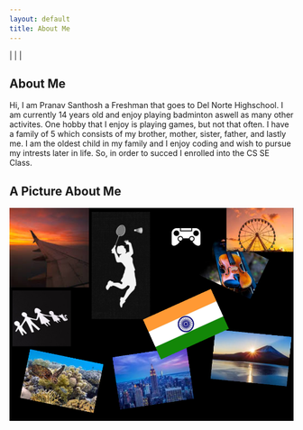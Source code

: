```yaml
---
layout: default
title: About Me
---
```



|
|
|

## About Me
Hi, I am Pranav Santhosh a Freshman that goes to Del Norte Highschool. I am currently 14 years old and enjoy playing badminton aswell as many other activites. One hobby that I enjoy is playing games, but not that often. I have a family of 5 which consists of my brother, mother, sister, father, and lastly me. I am the oldest child in my family and I enjoy coding and wish to pursue my intrests later in life. So, in order to succed I enrolled into the CS SE Class. 

## A Picture About Me
![PictureOfHobbies](images/HobbiesforCompSci-Picture.png)